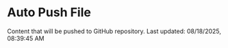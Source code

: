 # Auto Push File

Content that will be pushed to GitHub repository.
Last updated: 08/18/2025, 08:39:45 AM